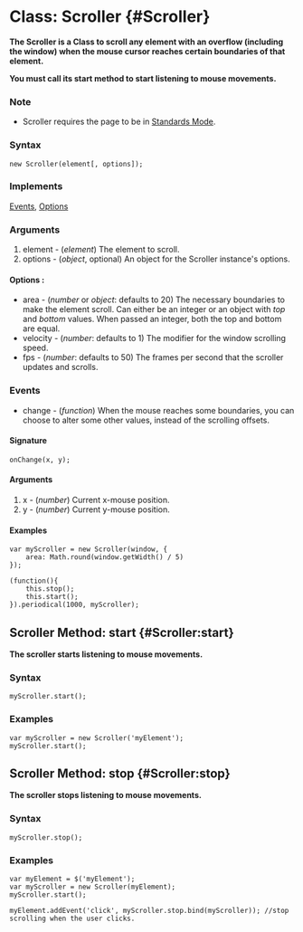 Class: Scroller {#Scroller}
===========================

**The Scroller is a Class to scroll any element with an overflow (including the window) when the mouse cursor reaches certain boundaries of that element.**

**You must call its start method to start listening to mouse movements.**

### Note

- Scroller requires the page to be in [Standards Mode](http://hsivonen.iki.fi/doctype/).

### Syntax

	new Scroller(element[, options]);

### Implements

[Events][], [Options][]

### Arguments

1. element - (*element*) The element to scroll.
2. options - (*object*, optional) An object for the Scroller instance's options.

#### Options :

* area     - (*number* or *object*: defaults to 20) The necessary boundaries to make the element scroll. Can either be an integer or an object with *top* and *bottom* values. When passed an integer, both the top and bottom are equal.
* velocity - (*number*: defaults to 1) The modifier for the window scrolling speed.
* fps      - (*number*: defaults to 50) The frames per second that the scroller updates and scrolls.

### Events

* change - (*function*) When the mouse reaches some boundaries, you can choose to alter some other values, instead of the scrolling offsets.

#### Signature

	onChange(x, y);

#### Arguments

1. x - (*number*) Current x-mouse position.
2. y - (*number*) Current y-mouse position.

#### Examples

	var myScroller = new Scroller(window, {
		area: Math.round(window.getWidth() / 5)
	});

	(function(){
		this.stop();
		this.start();
	}).periodical(1000, myScroller);



Scroller Method: start {#Scroller:start}
----------------------------------------

**The scroller starts listening to mouse movements.**

### Syntax

	myScroller.start();

### Examples

	var myScroller = new Scroller('myElement');
	myScroller.start();



Scroller Method: stop {#Scroller:stop}
--------------------------------------

**The scroller stops listening to mouse movements.**

### Syntax

	myScroller.stop();

### Examples

	var myElement = $('myElement');
	var myScroller = new Scroller(myElement);
	myScroller.start();

	myElement.addEvent('click', myScroller.stop.bind(myScroller)); //stop scrolling when the user clicks.



[Events]: /core/Class/Class.Extras#Events
[Options]: /core/Class/Class.Extras#Options
